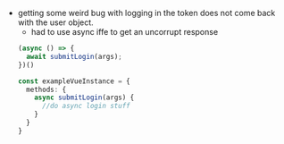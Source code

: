 * getting some weird bug with logging in the token does not come back with the user object.
    * had to use async iffe to get an uncorrupt response
    ```ts
    (async () => {
      await submitLogin(args);
    })()

    const exampleVueInstance = {
      methods: {
        async submitLogin(args) {
          //do async login stuff
        }
      }
    }
    ```
